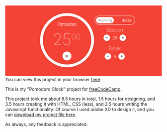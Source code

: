 ![preview](https://github.com/BrandonBahret/PomodoroClock/blob/master/PomodoroClock.gif)
You can view this project in your browser [here](https://brandonbahret.github.io/PomodoroClock)

 This is my "Pomodoro Clock" project for [freeCodeCamp](https://www.freecodecamp.com/challenges/build-a-pomodoro-clock).

This project took me about 8.5 hours in total, 1.5 hours for designing, and 3.5 hours creating it with HTML, CSS (less), and 3.5 hours writing the Javascript functionality. Of course I used adobe XD to design it, and you can [download my project file here](https://drive.google.com/open?id=0B7ArzBuNX7W9aGt5OUg0eEo3WDA).

As always, any feedback is appreciated.

